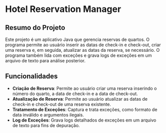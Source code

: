 # Hotel Reservation Manager

## Resumo do Projeto

Este projeto é um aplicativo Java que gerencia reservas de quartos. O programa permite ao usuário inserir as datas de check-in e check-out, criar uma reserva e, em seguida, atualizar as datas da reserva, se necessário. O programa também lida com exceções e grava logs de exceções em um arquivo de texto para análise posterior.

## Funcionalidades

- **Criação de Reserva**: Permite ao usuário criar uma reserva inserindo o número do quarto, a data de check-in e a data de check-out.
- **Atualização de Reserva**: Permite ao usuário atualizar as datas de check-in e check-out de uma reserva existente.
- **Tratamento de Exceções**: Captura e trata exceções, como formato de data inválido e argumentos ilegais.
- **Log de Exceções**: Grava logs detalhados de exceções em um arquivo de texto para fins de depuração.
